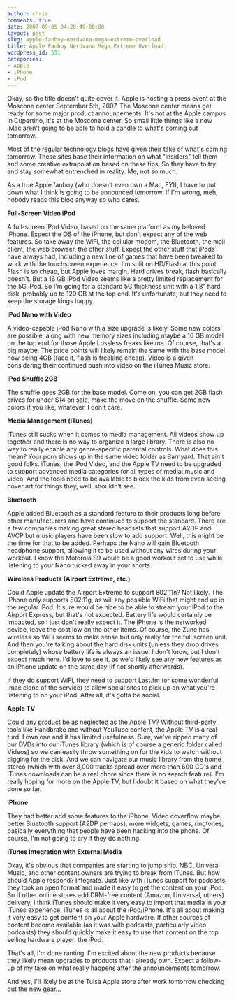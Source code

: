 ```yaml
---
author: chris
comments: true
date: 2007-09-05 04:20:49+00:00
layout: post
slug: apple-fanboy-nerdvana-mega-extreme-overload
title: Apple Fanboy Nerdvana Mega Extreme Overload
wordpress_id: 551
categories:
- Apple
- iPhone
- iPod
---
```


Okay, so the title doesn't quite cover it. Apple is hosting a press event at the Moscone center September 5th, 2007. The Moscone center means get ready for some major product announcements. It's not at the Apple campus in Cupertino, it's at the Moscone center. So small little things like a new iMac aren't going to be able to hold a candle to what's coming out tomorrow.

Most of the regular technology blogs have given their take of what's coming tomorrow. These sites base their information on what "insiders" tell them and some creative extrapolation based on these tips. So they have to try and stay somewhat entrenched in reality. Me, not so much.

As a true Apple fanboy (who doesn't even own a Mac, FYI), I have to put down what I think is going to be announced tomorrow. If I'm wrong, meh, nobody reads this blog anyway so who cares.

**Full-Screen Video iPod**

A full-screen iPod Video, based on the same platform as my beloved iPhone. Expect the OS of the iPhone, but don't expect any of the web features. So take away the WiFi, the cellular modem, the Bluetooth, the mail client, the web browser, the other stuff. Expect the other stuff that iPods have always had, including a new line of games that have been tweaked to work with the touchscreen experience. I'm split on HD/Flash at this point. Flash is so cheap, but Apple loves margin. Hard drives break, flash basically doesn't. But a 16 GB iPod Video seems like a pretty limited replacement for the 5G iPod. So I'm going for a standard 5G thickness unit with a 1.8" hard disk, probably up to 120 GB at the top end. It's unfortunate, but they need to keep the storage kings happy.

**iPod Nano with Video**

A video-capable iPod Nano with a size upgrade is likely. Some new colors are possible, along with new memory sizes including maybe a 16 GB model on the top end for those Apple Lossless freaks like me. Of course, that's a big maybe. The price points will likely remain the same with the base model now being 4GB (face it, flash is freaking cheap). Video is a given considering their continued push into video on the iTunes Music store.

**iPod Shuffle 2GB**

The shuffle goes 2GB for the base model. Come on, you can get 2GB flash drives for under $14 on sale, make the move on the shuffle. Some new colors if you like, whatever, I don't care.

**Media Management (iTunes)**

iTunes still sucks when it comes to media management. All videos show up together and there is no way to organize a large library. There is also no way to really enable any genre-specific parental controls. What does this mean? Your porn shows up in the same video folder as Barnyard. That ain't good folks. iTunes, the iPod Video, and the Apple TV need to be upgraded to support advanced media categories for all types of media: music and video. And the tools need to be available to block the kids from even seeing cover art for things they, well, shouldn't see.

**Bluetooth**

Apple added Bluetooth as a standard feature to their products long before other manufacturers and have continued to support the standard. There are a few companies making great stereo headsets that support A2DP and AVCP but music players have been slow to add support. Well, this might be the time for that to be added. Perhaps the Nano will gain Bluetooth headphone support, allowing it to be used without any wires during your workout. I know the Motorola S9 would be a good workout set to use while listening to your Nano tucked away in your shorts.

**Wireless Products (Airport Extreme, etc.)**

Could Apple update the Airport Extreme to support 802.11n? Not likely. The iPhone only supports 802.11g, as will any possible WiFi that might end up in the regular iPod. It sure would be nice to be able to stream your iPod to the Airport Express, but that's not expected. Battery life would certainly be impacted, so I just don't really expect it. The iPhone is the networked device, leave the cost low on the other items. Of course, the Zune has wireless so WiFi seems to make sense but only really for the full screen unit. And then you're talking about the hard disk units (unless they drop drives completely) whose battery life is always an issue. I don't know, but I don't expect much here. I'd love to see it, as we'd likely see any new features as an iPhone update on the same day (if not shortly afterwards).

If they do support WiFi, they need to support Last.fm (or some wonderful .mac clone of the service) to allow social sites to pick up on what you're listening to on your iPod. After all, it's gotta be social.

**Apple TV**

Could any product be as neglected as the Apple TV? Without third-party tools like Handbrake and without YouTube content, the Apple TV is a real turd. I own one and it has limited usefulness. Sure, we've ripped many of our DVDs into our iTunes library (which is of course a generic folder called Videos) so we can easily throw something on for the kids to watch without digging for the disk. And we can navigate our music library from the home stereo (which with over 8,000 tracks spread over more than 600 CD's and iTunes downloads can be a real chore since there is no search feature). I'm really hoping for more on the Apple TV, but I doubt it based on what they've done so far.

**iPhone**

They had better add some features to the iPhone. Video coverflow maybe, better Bluetooth support (A2DP perhaps), more widgets, games, ringtones, basically everything that people have been hacking into the phone. Of course, I'm not going to cry if they do nothing.

**iTunes Integration with External Media**

Okay, it's obvious that companies are starting to jump ship. NBC, Univeral Music, and other content owners are trying to break from iTunes. But how should Apple respond? Integrate. Just like with iTunes support for podcasts, they took an open format and made it easy to get the content on your iPod. So if other online stores add DRM-free content (Amazon, Universal, others) delivery, I think iTunes should make it very easy to import that media in your iTunes experience. iTunes is all about the iPod/iPhone. It's all about making it very easy to get content on your Apple hardware. If other sources of content become available (as it was with podcasts, particularly video podcasts) they should quickly make it easy to use that content on the top selling hardware player: the iPod.

That's all, I'm done ranting. I'm excited about the new products because they likely mean upgrades to products that I already own. Expect a follow-up of my take on what really happens after the announcements tomorrow.

And yes, I'll likely be at the Tulsa Apple store after work tomorrow checking out the new gear...
